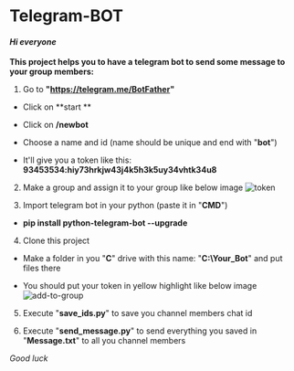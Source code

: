 # Telegram-BOT
#### *Hi everyone*

**This project helps you to have a telegram bot to send some message to your group members:**

1. Go to **"https://telegram.me/BotFather"**

  - Click on **start **

  - Click on **/newbot**

  - Choose a name and id (name should be unique and end with "**bot**")

  - It'll give you a token like this: **93453534:hiy73hrkjw43j4k5h3k5uy34vhtk34u8**


2. Make a group and assign it to your group like below image
![token](https://ibb.co/sj9bzk2)
 
3. Import telegram bot in your python (paste it in "**CMD**")

  - **pip install python-telegram-bot --upgrade**

4. Clone this project

  - Make a folder in you "**C**" drive with this name: "**C:\Your_Bot**" and put files there

  - You should put your token in yellow highlight like below image
  ![add-to-group](https://ibb.co/645KSDq)
 

5. Execute "**save_ids.py**" to save you channel members chat id

6. Execute "**send_message.py**" to send everything you saved in "**Message.txt**" to all you channel members

*Good luck*
